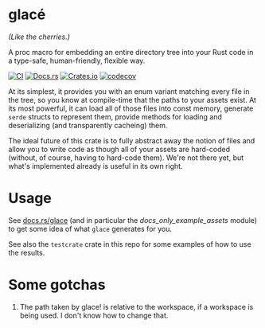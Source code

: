 # glacé
_(Like the cherries.)_

A proc macro for embedding an entire directory tree into your Rust code in a type-safe, human-friendly, flexible way.

[![CI](https://github.com/mistodon/glace/actions/workflows/rust.yml/badge.svg)](https://github.com/mistodon/glace/actions/workflows/rust.yml)
[![Docs.rs](https://docs.rs/glace/badge.svg)](https://docs.rs/glace/0.1.0/glace/)
[![Crates.io](https://img.shields.io/crates/v/glace.svg)](https://crates.io/crates/glace)
[![codecov](https://codecov.io/gh/mistodon/glace/branch/main/graph/badge.svg?token=5UN70N9TBQ)](https://codecov.io/gh/mistodon/glace)

At its simplest, it provides you with an enum variant matching every file in the tree, so you know at compile-time that the paths to your assets exist. At its most powerful, it can load all of those files into const memory, generate `serde` structs to represent them, provide methods for loading and deserializing (and transparently cacheing) them.

The ideal future of this crate is to fully abstract away the notion of files and allow you to write code as though all of your assets are hard-coded (without, of course, having to hard-code them). We're not there yet, but what's implemented already is useful in its own right.

# Usage

See [docs.rs/glace](docs.rs/glace) (and in particular the _docs_only_example_assets_ module) to get some idea of what `glace` generates for you.

See also the `testcrate` crate in this repo for some examples of how to use the results.

# Some gotchas
1.  The path taken by glace! is relative to the workspace, if a workspace is being used. I don't know how to change that.
